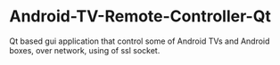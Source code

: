 # Android-TV-Remote-Controller-Qt
Qt based gui application that control some of Android TVs and Android boxes, over network, using of ssl socket.
